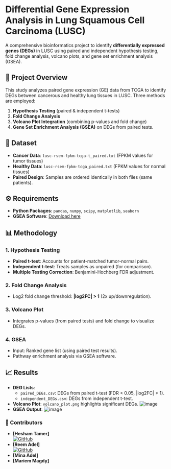 # Differential Gene Expression Analysis in Lung Squamous Cell Carcinoma (LUSC)

A comprehensive bioinformatics project to identify **differentially expressed genes (DEGs)** in LUSC using paired and independent hypothesis testing, fold change analysis, volcano plots, and gene set enrichment analysis (GSEA).

## 📌 Project Overview

This study analyzes paired gene expression (GE) data from TCGA to identify DEGs between cancerous and healthy lung tissues in LUSC. Three methods are employed:
1. **Hypothesis Testing** (paired & independent t-tests)
2. **Fold Change Analysis**
3. **Volcano Plot Integration** (combining p-values and fold change)
4. **Gene Set Enrichment Analysis (GSEA)** on DEGs from paired tests.

## 📂 Dataset
- **Cancer Data**: `lusc-rsem-fpkm-tcga-t_paired.txt` (FPKM values for tumor tissues)
- **Healthy Data**: `lusc-rsem-fpkm-tcga_paired.txt` (FPKM values for normal tissues)
- **Paired Design**: Samples are ordered identically in both files (same patients).

## ⚙️ Requirements
- **Python Packages**: `pandas`, `numpy`, `scipy`, `matplotlib`, `seaborn`
- **GSEA Software**: [Download here](https://www.gsea-msigdb.org/gsea/index.jsp)

## 📊 Methodology
### 1. Hypothesis Testing
- **Paired t-test**: Accounts for patient-matched tumor-normal pairs.
- **Independent t-test**: Treats samples as unpaired (for comparison).
- **Multiple Testing Correction**: Benjamini-Hochberg FDR adjustment.

### 2. Fold Change Analysis
- Log2 fold change threshold: **|log2FC| > 1** (2x up/downregulation).

### 3. Volcano Plot
- Integrates p-values (from paired tests) and fold change to visualize DEGs.

### 4. GSEA
- Input: Ranked gene list (using paired test results).
- Pathway enrichment analysis via GSEA software.

## 📈 Results
- **DEG Lists**: 
  - `paired_DEGs.csv`: DEGs from paired t-test (FDR < 0.05, |log2FC| > 1).
  - `independent_DEGs.csv`: DEGs from independent t-test.
- **Volcano Plot**: `volcano_plot.png` highlights significant DEGs.
![image](https://github.com/user-attachments/assets/a1253be3-40dd-47f4-93c6-2fc0c3d65641)
- **GSEA Output**:
![image](https://github.com/user-attachments/assets/c5ac4893-97f8-41c4-b412-603ccf98a42b)
### 🔬 Contributors  
- **[Hesham Tamer]**   
  [![GitHub](https://img.shields.io/badge/GitHub-heshamtamer-blue?logo=github)](https://github.com/heshamtamer)  
- **[Reem Adel]**   
  [![GitHub](https://img.shields.io/badge/GitHub-Reeem2001-blue?logo=github)](https://github.com/Reeem2001) 
- **[Mina Adel]**
- **[Mariem Magdy]** 
